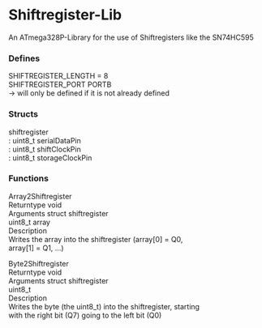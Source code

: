 # Shiftregister-Lib
An ATmega328P-Library for the use of Shiftregisters like the SN74HC595

### Defines
  SHIFTREGISTER_LENGTH = 8  
  SHIFTREGISTER_PORT PORTB  
    -> will only be defined if it is not already defined  


### Structs

  shiftregister  
     : uint8_t serialDataPin  
     : uint8_t shiftClockPin  
     : uint8_t storageClockPin  

### Functions

  Array2Shiftregister  
    Returntype void  
    Arguments struct shiftregister  
              uint8_t array  
    Description  
              Writes the array into the shiftregister (array[0] = Q0,  
              array[1] = Q1, ...)  

  Byte2Shiftregister  
    Returntype void  
    Arguments struct shiftregister  
              uint8_t  
    Description  
              Writes the byte (the uint8_t) into the shiftregister, starting  
              with the right bit (Q7) going to the left bit (Q0)
